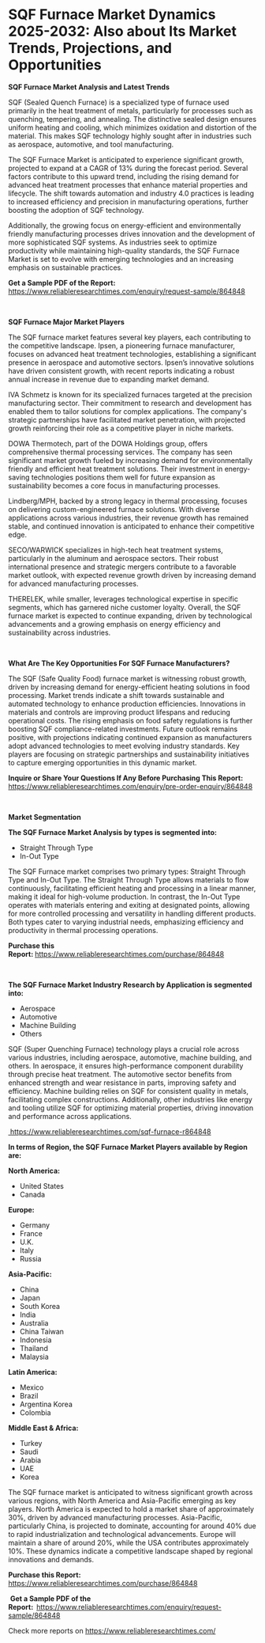 <p><h1>SQF Furnace Market Dynamics 2025-2032: Also about Its Market Trends, Projections, and Opportunities</h1></p><p><strong>SQF Furnace Market Analysis and Latest Trends</strong></p>
<p><p>SQF (Sealed Quench Furnace) is a specialized type of furnace used primarily in the heat treatment of metals, particularly for processes such as quenching, tempering, and annealing. The distinctive sealed design ensures uniform heating and cooling, which minimizes oxidation and distortion of the material. This makes SQF technology highly sought after in industries such as aerospace, automotive, and tool manufacturing.</p><p>The SQF Furnace Market is anticipated to experience significant growth, projected to expand at a CAGR of 13% during the forecast period. Several factors contribute to this upward trend, including the rising demand for advanced heat treatment processes that enhance material properties and lifecycle. The shift towards automation and industry 4.0 practices is leading to increased efficiency and precision in manufacturing operations, further boosting the adoption of SQF technology. </p><p>Additionally, the growing focus on energy-efficient and environmentally friendly manufacturing processes drives innovation and the development of more sophisticated SQF systems. As industries seek to optimize productivity while maintaining high-quality standards, the SQF Furnace Market is set to evolve with emerging technologies and an increasing emphasis on sustainable practices.</p></p>
<p><strong>Get a Sample PDF of the Report:&nbsp;</strong> <a href="https://www.reliableresearchtimes.com/enquiry/request-sample/864848?utm_campaign=2669&utm_medium=2&utm_source=Github&utm_content=ia&utm_term=10042025&utm_id=sqf-furnace">https://www.reliableresearchtimes.com/enquiry/request-sample/864848</a></p>
<p>&nbsp;</p>
<p><strong>SQF Furnace Major Market Players</strong></p>
<p><p>The SQF furnace market features several key players, each contributing to the competitive landscape. Ipsen, a pioneering furnace manufacturer, focuses on advanced heat treatment technologies, establishing a significant presence in aerospace and automotive sectors. Ipsen’s innovative solutions have driven consistent growth, with recent reports indicating a robust annual increase in revenue due to expanding market demand.</p><p>IVA Schmetz is known for its specialized furnaces targeted at the precision manufacturing sector. Their commitment to research and development has enabled them to tailor solutions for complex applications. The company's strategic partnerships have facilitated market penetration, with projected growth reinforcing their role as a competitive player in niche markets.</p><p>DOWA Thermotech, part of the DOWA Holdings group, offers comprehensive thermal processing services. The company has seen significant market growth fueled by increasing demand for environmentally friendly and efficient heat treatment solutions. Their investment in energy-saving technologies positions them well for future expansion as sustainability becomes a core focus in manufacturing processes.</p><p>Lindberg/MPH, backed by a strong legacy in thermal processing, focuses on delivering custom-engineered furnace solutions. With diverse applications across various industries, their revenue growth has remained stable, and continued innovation is anticipated to enhance their competitive edge.</p><p>SECO/WARWICK specializes in high-tech heat treatment systems, particularly in the aluminum and aerospace sectors. Their robust international presence and strategic mergers contribute to a favorable market outlook, with expected revenue growth driven by increasing demand for advanced manufacturing processes.</p><p>THERELEK, while smaller, leverages technological expertise in specific segments, which has garnered niche customer loyalty. Overall, the SQF furnace market is expected to continue expanding, driven by technological advancements and a growing emphasis on energy efficiency and sustainability across industries.</p></p>
<p>&nbsp;</p>
<p><strong>What Are The Key Opportunities For SQF Furnace Manufacturers?</strong></p>
<p><p>The SQF (Safe Quality Food) furnace market is witnessing robust growth, driven by increasing demand for energy-efficient heating solutions in food processing. Market trends indicate a shift towards sustainable and automated technology to enhance production efficiencies. Innovations in materials and controls are improving product lifespans and reducing operational costs. The rising emphasis on food safety regulations is further boosting SQF compliance-related investments. Future outlook remains positive, with projections indicating continued expansion as manufacturers adopt advanced technologies to meet evolving industry standards. Key players are focusing on strategic partnerships and sustainability initiatives to capture emerging opportunities in this dynamic market.</p></p>
<p><strong>Inquire or Share Your Questions If Any Before Purchasing This Report:</strong> <a href="https://www.reliableresearchtimes.com/enquiry/pre-order-enquiry/864848?utm_campaign=2669&utm_medium=2&utm_source=Github&utm_content=ia&utm_term=10042025&utm_id=sqf-furnace">https://www.reliableresearchtimes.com/enquiry/pre-order-enquiry/864848</a></p>
<p>&nbsp;</p>
<p><strong>Market Segmentation</strong></p>
<p><strong>The SQF Furnace Market Analysis by types is segmented into:</strong></p>
<p><ul><li>Straight Through Type</li><li>In-Out Type</li></ul></p>
<p><p>The SQF Furnace market comprises two primary types: Straight Through Type and In-Out Type. The Straight Through Type allows materials to flow continuously, facilitating efficient heating and processing in a linear manner, making it ideal for high-volume production. In contrast, the In-Out Type operates with materials entering and exiting at designated points, allowing for more controlled processing and versatility in handling different products. Both types cater to varying industrial needs, emphasizing efficiency and productivity in thermal processing operations.</p></p>
<p><strong>Purchase this Report:&nbsp;</strong><a href="https://www.reliableresearchtimes.com/purchase/864848?utm_campaign=2669&utm_medium=2&utm_source=Github&utm_content=ia&utm_term=10042025&utm_id=sqf-furnace">https://www.reliableresearchtimes.com/purchase/864848</a></p>
<p>&nbsp;</p>
<p><strong>The SQF Furnace Market Industry Research by Application is segmented into:</strong></p>
<p><ul><li>Aerospace</li><li>Automotive</li><li>Machine Building</li><li>Others</li></ul></p>
<p><p>SQF (Super Quenching Furnace) technology plays a crucial role across various industries, including aerospace, automotive, machine building, and others. In aerospace, it ensures high-performance component durability through precise heat treatment. The automotive sector benefits from enhanced strength and wear resistance in parts, improving safety and efficiency. Machine building relies on SQF for consistent quality in metals, facilitating complex constructions. Additionally, other industries like energy and tooling utilize SQF for optimizing material properties, driving innovation and performance across applications.</p></p>
<p><a href="https://www.reliableresearchtimes.com/sqf-furnace-r864848?utm_campaign=2669&utm_medium=2&utm_source=Github&utm_content=ia&utm_term=10042025&utm_id=sqf-furnace">&nbsp;https://www.reliableresearchtimes.com/sqf-furnace-r864848</a></p>
<p><strong>In terms of Region, the SQF Furnace Market Players available by Region are:</strong></p>
<p>
    <p> <strong> North America: </strong>
        <ul>
            <li>United States</li>
            <li>Canada</li>
        </ul>
        </p> 
    <p> <strong> Europe: </strong>
        <ul>
            <li>Germany</li>
            <li>France</li>
            <li>U.K.</li>
            <li>Italy</li>
            <li>Russia</li>
        </ul>
        </p> 
    <p> <strong> Asia-Pacific: </strong>
        <ul>
            <li>China</li>
            <li>Japan</li>
            <li>South Korea</li>
            <li>India</li>
            <li>Australia</li>
            <li>China Taiwan</li>
            <li>Indonesia</li>
            <li>Thailand</li>
            <li>Malaysia</li>
        </ul>
        </p> 
    <p> <strong> Latin America: </strong>
        <ul>
            <li>Mexico</li>
            <li>Brazil</li>
            <li>Argentina Korea</li>
            <li>Colombia</li>
        </ul>
        </p> 
    <p> <strong> Middle East & Africa: </strong>
        <ul>
            <li>Turkey</li>
            <li>Saudi</li>
            <li>Arabia</li>
            <li>UAE</li>
            <li>Korea</li>
        </ul>
    </p>
    </p>
<p><p>The SQF furnace market is anticipated to witness significant growth across various regions, with North America and Asia-Pacific emerging as key players. North America is expected to hold a market share of approximately 30%, driven by advanced manufacturing processes. Asia-Pacific, particularly China, is projected to dominate, accounting for around 40% due to rapid industrialization and technological advancements. Europe will maintain a share of around 20%, while the USA contributes approximately 10%. These dynamics indicate a competitive landscape shaped by regional innovations and demands.</p></p>
<p><strong>Purchase this Report: </strong><a href="https://www.reliableresearchtimes.com/purchase/864848?utm_campaign=2669&utm_medium=2&utm_source=Github&utm_content=ia&utm_term=10042025&utm_id=sqf-furnace">https://www.reliableresearchtimes.com/purchase/864848</a></p>
<p>&nbsp;<strong>Get a Sample PDF of the Report:&nbsp;&nbsp;</strong><a href="https://www.reliableresearchtimes.com/enquiry/request-sample/864848?utm_campaign=2669&utm_medium=2&utm_source=Github&utm_content=ia&utm_term=10042025&utm_id=sqf-furnace">https://www.reliableresearchtimes.com/enquiry/request-sample/864848</a></p>
<p><strong></strong></p>
<p>Check more reports on <a href="https://www.reliableresearchtimes.com/?utm_campaign=2669&utm_medium=2&utm_source=Github&utm_content=ia&utm_term=10042025&utm_id=sqf-furnace">https://www.reliableresearchtimes.com/</a></p>